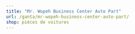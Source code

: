 ```yaml
---
title: "Mr. Wopeh Business Center Auto Part"
url: /ganta/mr-wopeh-business-center-auto-part/
shop: pièces de voitures
---
```


